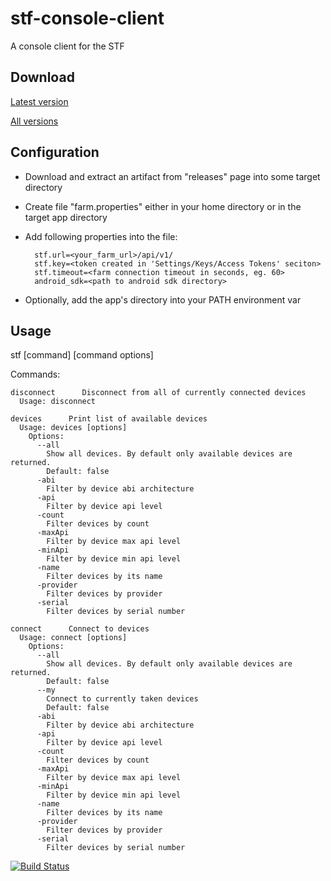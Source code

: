 # stf-console-client
A console client for the STF

## Download
[Latest version](https://github.com/e13mort/stf-console-client/releases/latest)

[All versions](https://github.com/e13mort/stf-console-client/releases/)

## Configuration

* Download and extract an artifact from "releases" page into some target directory
* Create file "farm.properties" either in your home directory or in the target app directory
* Add following properties into the file:

        stf.url=<your_farm_url>/api/v1/
        stf.key=<token created in 'Settings/Keys/Access Tokens' seciton>
        stf.timeout=<farm connection timeout in seconds, eg. 60>
        android_sdk=<path to android sdk directory>
* Optionally, add the app's directory into your PATH environment var

## Usage
stf [command] [command options]

  Commands:

    disconnect      Disconnect from all of currently connected devices
      Usage: disconnect

    devices      Print list of available devices
      Usage: devices [options]
        Options:
          --all
            Show all devices. By default only available devices are returned.
            Default: false
          -abi
            Filter by device abi architecture
          -api
            Filter by device api level
          -count
            Filter devices by count
          -maxApi
            Filter by device max api level
          -minApi
            Filter by device min api level
          -name
            Filter devices by its name
          -provider
            Filter devices by provider
          -serial
            Filter devices by serial number

    connect      Connect to devices
      Usage: connect [options]
        Options:
          --all
            Show all devices. By default only available devices are returned.
            Default: false
          --my
            Connect to currently taken devices
            Default: false
          -abi
            Filter by device abi architecture
          -api
            Filter by device api level
          -count
            Filter devices by count
          -maxApi
            Filter by device max api level
          -minApi
            Filter by device min api level
          -name
            Filter devices by its name
          -provider
            Filter devices by provider
          -serial
            Filter devices by serial number


[![Build Status](https://travis-ci.org/e13mort/stf-console-client.svg?branch=master)](https://travis-ci.org/e13mort/stf-console-client)